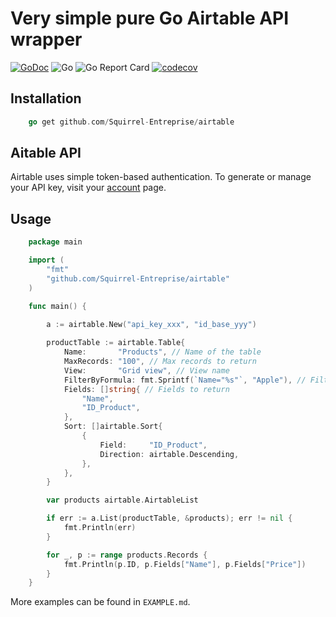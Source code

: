 Very simple pure Go Airtable API wrapper
================
[![GoDoc](https://godoc.org/github.com/Squirrel-Entreprise/airtable?status.svg)](https://pkg.go.dev/github.com/Squirrel-Entreprise/airtable)
![Go](https://github.com/Squirrel-Entreprise/airtable/workflows/Go/badge.svg)
![Go Report Card](https://goreportcard.com/badge/github.com/Squirrel-Entreprise/airtable)
[![codecov](https://codecov.io/gh/Squirrel-Entreprise/airtable/branch/main/graph/badge.svg)](https://codecov.io/gh/Squirrel-Entreprise/airtable)

## Installation

```go
    go get github.com/Squirrel-Entreprise/airtable
```

## Aitable API

Airtable uses simple token-based authentication. To generate or manage your API key, visit your [account](https://airtable.com/account) page.

## Usage

```go
    package main

    import (
        "fmt"
        "github.com/Squirrel-Entreprise/airtable"
    )

    func main() {
        
        a := airtable.New("api_key_xxx", "id_base_yyy")

        productTable := airtable.Table{
            Name:       "Products", // Name of the table
            MaxRecords: "100", // Max records to return
            View:       "Grid view", // View name
            FilterByFormula: fmt.Sprintf(`Name="%s"`, "Apple"), // Filter by formula
            Fields: []string{ // Fields to return
                "Name",
                "ID_Product",
            },
            Sort: []airtable.Sort{
                {
                    Field:     "ID_Product",
                    Direction: airtable.Descending,
                },
            },
        }

        var products airtable.AirtableList

        if err := a.List(productTable, &products); err != nil {
            fmt.Println(err)
        }

        for _, p := range products.Records {
            fmt.Println(p.ID, p.Fields["Name"], p.Fields["Price"])
        }
    }
```

More examples can be found in `EXAMPLE.md`.
